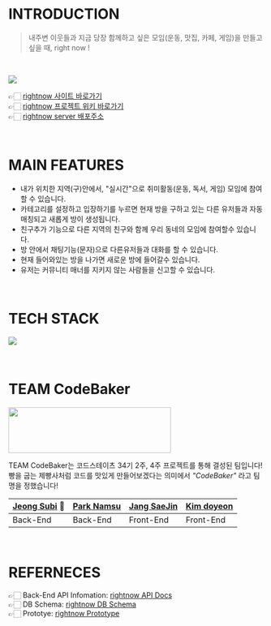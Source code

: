 # INTRODUCTION
> 내주변 이웃들과 지금 당장 함께하고 싶은 모임(운동, 맛집, 카페, 게임)을 만들고 싶을 때, right now !

<br/>

![](https://cdn.discordapp.com/attachments/919801014239002675/928634523980271626/rightnow_logo.png)

👉🏻 [rightnow 사이트 바로가기]()  
👉🏻 [rightnow 프로젝트 위키 바로가기](https://github.com/codestates/moyeora/wiki)  
👉🏻 [rightnow server 배포주소](http://rightnow.p-e.kr/)

<br>

# MAIN FEATURES

- 내가 위치한 지역(구)안에서, "실시간"으로 취미활동(운동, 독서, 게임) 모임에 참여할 수 있습니다.
- 카테고리를 설정하고 입장하기를 누르면 현재 방을 구하고 있는 다른 유저들과 자동매칭되고 새롭게 방이 생성됩니다.
- 친구추가 기능으로 다른 지역의 친구와 함께 우리 동네의 모임에 참여할수 있습니다.
- 방 안에서 채팅기능(문자)으로 다른유저들과 대화를 할 수 있습니다.
- 현재 들어와있는 방을 나가면 새로운 방에 들어갈수 있습니다.
- 유저는 커뮤니티 매너를 지키지 않는 사람들을 신고할 수 있습니다.

<br>

# TECH STACK

![](https://cdn.discordapp.com/attachments/916188054576844830/928145963015626832/2022-01-05_1.40.27.png)

<br>

# TEAM CodeBaker
<img src="https://cdn.discordapp.com/attachments/870468027773251616/923224816339783690/KakaoTalk_Photo_2021-12-22-23-44-50.jpeg" width="320" height="90"></img>

TEAM CodeBaker는 코드스테이츠 34기 2주, 4주 프로젝트를 통해 결성된 팀입니다!  
빵을 굽는 제빵사처럼 코드를 맛있게 만들어보겠다는 의미에서 _"CodeBaker"_ 라고 팀명을 정했습니다!

|[Jeong Subi](https://github.com/JeongSubi) 👑|[Park Namsu](https://github.com/PARKNAMSU)|[Jang SaeJin](https://github.com/JangSeBaRi)|[Kim doyeon](https://github.com/kimdoyeonn)
|-----|-----|-----|----|
|Back-End|Back-End|Front-End|Front-End|

<br>

# REFERNECES
👉🏻 Back-End API Infomation: [rightnow API Docs](https://moyeora.gitbook.io/api-docs/QKwZQ5JnuOYEc4zO35aw/)  
👉🏻 DB Schema: [rightnow DB Schema](https://dbdiagram.io/d/61cbba0d3205b45b73d01dca)  
👉🏻 Prototye: [rightnow Prototype](https://www.figma.com/proto/ffXiZogbhOdGHm4b1FjDoU/Right-now?node-id=37%3A841&scaling=min-zoom&page-id=0%3A1&starting-point-node-id=37%3A964&show-proto-sidebar=1)  
